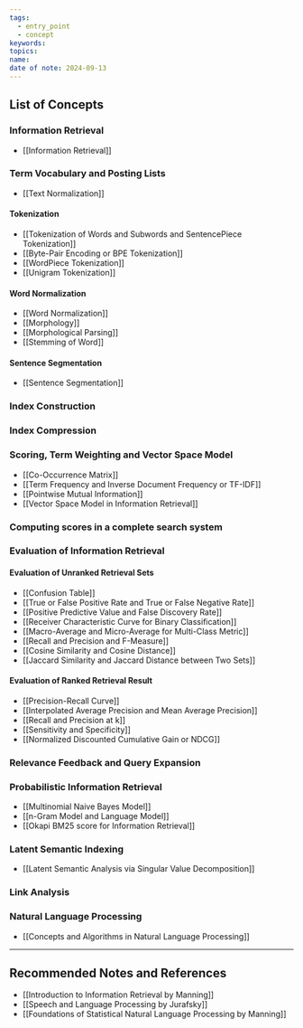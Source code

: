 ```yaml
---
tags:
  - entry_point
  - concept
keywords: 
topics: 
name: 
date of note: 2024-09-13
---
```


## List of Concepts



### Information Retrieval

- [[Information Retrieval]]

### Term Vocabulary and Posting Lists

- [[Text Normalization]]

#### Tokenization

- [[Tokenization of Words and Subwords and SentencePiece Tokenization]]
- [[Byte-Pair Encoding or BPE Tokenization]]
- [[WordPiece Tokenization]]
- [[Unigram Tokenization]]

#### Word Normalization

- [[Word Normalization]]
- [[Morphology]]
- [[Morphological Parsing]]
- [[Stemming of Word]]

#### Sentence Segmentation

- [[Sentence Segmentation]]


### Index Construction



### Index Compression




### Scoring, Term Weighting and Vector Space Model

- [[Co-Occurrence Matrix]]
- [[Term Frequency and Inverse Document Frequency or TF-IDF]]
- [[Pointwise Mutual Information]]
- [[Vector Space Model in Information Retrieval]]

### Computing scores in a complete search system




### Evaluation of Information Retrieval

#### Evaluation of Unranked Retrieval Sets

- [[Confusion Table]]
- [[True or False Positive Rate and True or False Negative Rate]]
- [[Positive Predictive Value and False Discovery Rate]]
- [[Receiver Characteristic Curve for Binary Classification]]
- [[Macro-Average and Micro-Average for Multi-Class Metric]]
- [[Recall and Precision and F-Measure]]
- [[Cosine Similarity and Cosine Distance]]
- [[Jaccard Similarity and Jaccard Distance between Two Sets]]

#### Evaluation of Ranked Retrieval Result

- [[Precision-Recall Curve]]
- [[Interpolated Average Precision and Mean Average Precision]]
- [[Recall and Precision at k]]
- [[Sensitivity and Specificity]]
- [[Normalized Discounted Cumulative Gain or NDCG]]

### Relevance Feedback and Query Expansion




### Probabilistic Information Retrieval

- [[Multinomial Naive Bayes Model]]
- [[n-Gram Model and Language Model]]
- [[Okapi BM25 score for Information Retrieval]]


### Latent Semantic Indexing

- [[Latent Semantic Analysis via Singular Value Decomposition]]

### Link Analysis



### Natural Language Processing

- [[Concepts and Algorithms in Natural Language Processing]]






-----------
##  Recommended Notes and References


- [[Introduction to Information Retrieval by Manning]]
- [[Speech and Language Processing by Jurafsky]]
- [[Foundations of Statistical Natural Language Processing by Manning]]